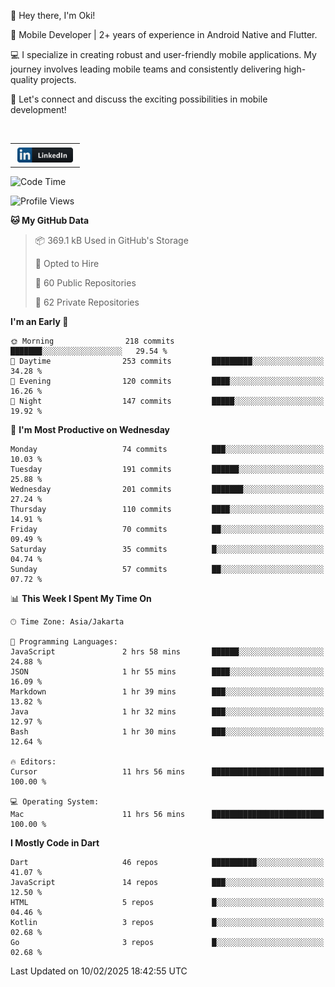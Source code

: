 <p>
 👋 Hey there, I'm Oki!

🚀 Mobile Developer | 2+ years of experience in Android Native and Flutter.

💻 I specialize in creating robust and user-friendly mobile applications. My journey involves leading mobile teams and consistently delivering high-quality projects.

🔗 Let's connect and discuss the exciting possibilities in mobile development!

<br>

<table style="border:none; border-collapse:collapse; cellspacing:0; cellpadding:0">
    <tr>
        <td>
           <a href="https://www.linkedin.com/in/oki-6ba305173/" target="_blank">
              <img src="https://github.com/inisialkey/inisialkey/blob/main/assets/linkedin.svg" alt="LinkedIn" style="vertical-align:top; margin:4px" height=24>
          </a>
        </td>
    </tr>
</table>

<!-- <br>

<!--START_SECTION:waka-->
![Code Time](http://img.shields.io/badge/Code%20Time-1%2C004%20hrs%2019%20mins-blue)

![Profile Views](http://img.shields.io/badge/Profile%20Views-0-blue)

**🐱 My GitHub Data** 

> 📦 369.1 kB Used in GitHub's Storage 
 > 
> 💼 Opted to Hire
 > 
> 📜 60 Public Repositories 
 > 
> 🔑 62 Private Repositories 
 > 
**I'm an Early 🐤** 

```text
🌞 Morning                218 commits         ███████░░░░░░░░░░░░░░░░░░   29.54 % 
🌆 Daytime                253 commits         █████████░░░░░░░░░░░░░░░░   34.28 % 
🌃 Evening                120 commits         ████░░░░░░░░░░░░░░░░░░░░░   16.26 % 
🌙 Night                  147 commits         █████░░░░░░░░░░░░░░░░░░░░   19.92 % 
```
📅 **I'm Most Productive on Wednesday** 

```text
Monday                   74 commits          ███░░░░░░░░░░░░░░░░░░░░░░   10.03 % 
Tuesday                  191 commits         ██████░░░░░░░░░░░░░░░░░░░   25.88 % 
Wednesday                201 commits         ███████░░░░░░░░░░░░░░░░░░   27.24 % 
Thursday                 110 commits         ████░░░░░░░░░░░░░░░░░░░░░   14.91 % 
Friday                   70 commits          ██░░░░░░░░░░░░░░░░░░░░░░░   09.49 % 
Saturday                 35 commits          █░░░░░░░░░░░░░░░░░░░░░░░░   04.74 % 
Sunday                   57 commits          ██░░░░░░░░░░░░░░░░░░░░░░░   07.72 % 
```


📊 **This Week I Spent My Time On** 

```text
🕑︎ Time Zone: Asia/Jakarta

💬 Programming Languages: 
JavaScript               2 hrs 58 mins       ██████░░░░░░░░░░░░░░░░░░░   24.88 % 
JSON                     1 hr 55 mins        ████░░░░░░░░░░░░░░░░░░░░░   16.09 % 
Markdown                 1 hr 39 mins        ███░░░░░░░░░░░░░░░░░░░░░░   13.82 % 
Java                     1 hr 32 mins        ███░░░░░░░░░░░░░░░░░░░░░░   12.97 % 
Bash                     1 hr 30 mins        ███░░░░░░░░░░░░░░░░░░░░░░   12.64 % 

🔥 Editors: 
Cursor                   11 hrs 56 mins      █████████████████████████   100.00 % 

💻 Operating System: 
Mac                      11 hrs 56 mins      █████████████████████████   100.00 % 
```

**I Mostly Code in Dart** 

```text
Dart                     46 repos            ██████████░░░░░░░░░░░░░░░   41.07 % 
JavaScript               14 repos            ███░░░░░░░░░░░░░░░░░░░░░░   12.50 % 
HTML                     5 repos             █░░░░░░░░░░░░░░░░░░░░░░░░   04.46 % 
Kotlin                   3 repos             █░░░░░░░░░░░░░░░░░░░░░░░░   02.68 % 
Go                       3 repos             █░░░░░░░░░░░░░░░░░░░░░░░░   02.68 % 
```




 Last Updated on 10/02/2025 18:42:55 UTC
<!--END_SECTION:waka-->